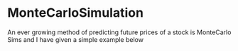 # MonteCarloSimulation
An ever growing method of predicting future prices of a stock is MonteCarlo Sims and I have given a simple example below

